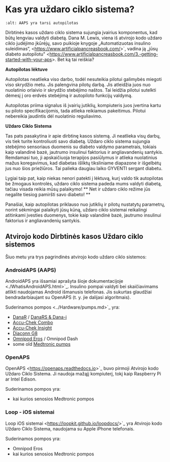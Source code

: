 # Kas yra uždaro ciklo sistema?

```{image} ../images/autopilot.png
:alt: AAPS yra tarsi autopilotas
```

Dirbtinės kasos uždaro ciklo sistema sujungia įvairius komponentus, kad būtų lengviau valdyti diabetą.
Dana M. Lewis, viena iš atvirojo kodo uždaro ciklo judėjimo įkūrėjų, savo puikioje knygoje „Automatizuotas insulino suleidimas“, \<<https://www.artificialpancreasbook.com/>>\`, vadina ją „jūsų diabeto autopilotu" \<<https://www.artificialpancreasbook.com/3.-getting-started-with-your-aps>>. Bet ką tai reiškia?

**Autopilotas lėktuve**

Autopilotas neatlieka viso darbo, todėl nesuteikia pilotui galimybės miegoti viso skrydžio metu. Jis palengvina pilotų darbą. Jis atleidžia juos nuo nuolatinio orlaivio ir skrydžio stebėjimo naštos. Tai leidžia pilotui sutelkti dėmesį į oro erdvės stebėjimą ir autopiloto funkcijų valdymą.

Autopilotas priima signalus iš įvairių jutiklių, kompiuteris juos įvertina kartu su piloto specifikacijomis, tada atlieka reikiamus pakeitimus. Pilotui nebereikia jaudintis dėl nuolatinio reguliavimo.

**Uždaro Ciklo Sistema**

Tas pats pasakytina ir apie dirbtinę kasos sistemą. Ji neatlieka visų darbų, vis tiek turite kontroliuoti savo diabetą. Uždaro ciklo sistema sujungia stebėjimo sensoriaus duomenis su diabeto valdymo parametrais, tokiais kaip valandinė bazė, jautrumo insulinui faktorius ir angliavandenių santykis. Remdamasi tuo, ji apskaičiuoja terapijos pasiūlymus ir atlieka nuolatinius mažus koregavimus, kad diabetas išliktų tiksliniame diapazone ir išgelbėtų jus nuo šios priežiūros. Tai palieka daugiau laiko GYVENTI sergant diabetu.

Lygiai taip pat, kaip niekas nenori patekti į lėktuvą, kurį valdo tik autopilotas be žmogaus kontrolės, uždaro ciklo sistema padeda mums valdyti diabetą, tačiau visada reikia mūsų palaikymo! \*\* Net ir uždaro ciklo režime jūs negalite tiesiog pamiršti savo diabeto! \*\*

Panašiai, kaip autopilotas priklauso nuo jutiklių ir pilotų nustatytų parametrų, norint sėkmingai palaikyti jūsų kūną, uždaro ciklo sistemai reikalingi atitinkami įvesties duomenys, tokie kaip valandinė bazė, jautrumo insulinui faktorius ir angliavandenių santykis.

## Atvirojo kodo Dirbtinės kasos Uždaro ciklo sistemos

Šiuo metu yra trys pagrindinės atvirojo kodo uždaro ciklo sistemos:

### AndroidAPS (AAPS)

AndroidAPS yra išsamiai aprašyta šioje dokumentacijoje \<./WhatisAndroidAPS.html>\`\_. Insulino pompai valdyti bei skaičiavimams atlikti naudojamas Android išmanusis telefonas. Jis sukurtas glaudžiai bendradarbiaujant su OpenAPS (t. y. jie dalijasi algoritmais).

Suderinamos pompos \<../Hardware/pumps.md>\`\_ yra:

- [DanaR](../Configuration/DanaR-Insulin-Pump.md) / [DanaRS & Dana-i](../Configuration/DanaRS-Insulin-Pump.html)
- [Accu-Chek Combo](../Configuration/Accu-Chek-Combo-Pump.md)
- [Accu-Chek Insight](../Configuration/Accu-Chek-Insight-Pump.md)
- [Diaconn G8](../Configuration/DiaconnG8.md)
- [Omnipod Eros](../Configuration/OmnipodEros.md) / Omnipod Dash
- some old [Medtronic pumps](../Configuration/MedtronicPump.md)

### OpenAPS

OpenAPS \<<https://openaps.readthedocs.io>>\`\_ buvo pirmoji Atvirojo kodo Uždaro Ciklo Sistema. Ji naudoja mažąjį kompiuterį, tokį kaip Raspberry Pi ar Intel Edison.

Suderinamos pompos yra:

- kai kurios senosios Medtronic pompos

### Loop - iOS sistemai

Loop iOS sistemai \<<https://loopkit.github.io/loopdocs/>>\`\_ yra Atvirojo kodo Uždaro Ciklo Sistema, naudojama su Apple iPhone telefonais.

Suderinamos pompos yra:

- Omnipod Eros
- kai kurios senosios Medtronic pompos
